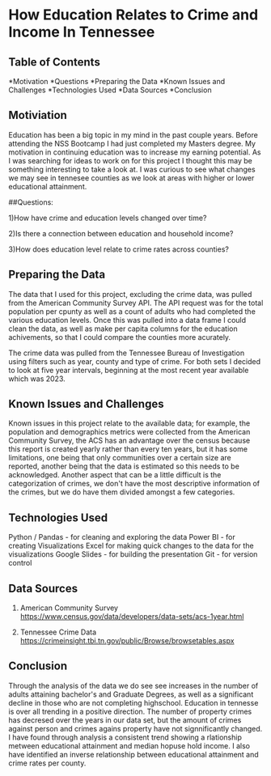 # How Education Relates to Crime and Income In Tennessee



## Table of Contents

*Motivation
*Questions
*Preparing the Data
*Known Issues and Challenges
*Technologies Used
*Data Sources
*Conclusion

## Motiviation
Education has been a big topic in my mind in the past couple years. Before attending the NSS Bootcamp I had just completed my Masters degree. My motivation in
continuing education was to increase my earning potential. As I was searching for ideas to work on for this project I thought this may be something interesting to take a look at. I was curious to see what changes we may see in tennesee counties as we look at areas with higher or lower educational attainment.

##Questions:

1)How have crime and education levels changed over time?

2)Is there a connection between education and household income?

3)How does education level relate to crime rates across counties?

## Preparing the Data
The data that I used for this project, excluding the crime data, was pulled from the American Community Survey API. The API request was for the total population per cpunty as well as a count of adults who had completed the various education levels. Once this was pulled into a data frame I could clean the data, as well as make per capita columns for the education achivements, so that I could compare the counties more acurately. 

The crime data was pulled from the Tennessee Bureau of Investigation using filters such as year, county and type of crime. For both sets I decided to look at five year intervals, beginning at the most recent year available which was 2023. 


## Known Issues and Challenges
Known issues in this project relate to the available data; for example, the population and demographics metrics were collected from the American Community Survey, the ACS has an advantage over the census because this report is created yearly rather than every ten years, but it has some limitations, one being that only communities over a certain size are reported, another being that the data is estimated so this needs to be acknowledged. Another aspect that can be a little difficult is the categorization of crimes, we don't have the most descriptive information of the crimes, but we do have them divided amongst a few categories.

## Technologies Used
Python / Pandas - for cleaning and exploring the data
Power BI - for creating Visualizations
Excel for making quick changes to the data for the visualizations
Google Slides - for building the presentation
Git - for version control

## Data Sources
1) American Community Survey
https://www.census.gov/data/developers/data-sets/acs-1year.html

2) Tennessee Crime Data
https://crimeinsight.tbi.tn.gov/public/Browse/browsetables.aspx

## Conclusion
Through the analysis of the data we do see see increases in the number of adults attaining bachelor's and Graduate Degrees, as well as a significant decline in those who are not completing highschool. Education in tennesse is over all trending in a positive direction. The number of property crimes has decresed over the years in our data set, but the amount of crimes against person and crimes agains property have not signnificantly changed. I have found through analysis a consistent trend showing a rlationship metween educational attainment and median hopuse hold income. I also have identified an inverse relationship between educational attainment and crime rates per county.

